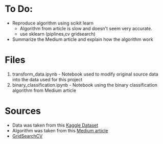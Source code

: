 # To Do:
- Reproduce algorithm using scikit learn
  - Algorithm from article is slow and doesn't seem very accurate.
  - use sklearn (piplines,cv gridsearch)
- Summarize the Medium article and explain how the algorithm work

# Files
1. transform_data.ipynb - Notebook used to modify original source data into the data used for this project
1. binary_classification.ipynb - Notebook using the binary classification algorithm from Medium article

# Sources
- Data was taken from this [Kaggle Dataset](https://www.kaggle.com/datasets/datatattle/covid-19-nlp-text-classification/data?select=Corona_NLP_train.csv)
- Algorithm was taken from this [Medium article](https://bmanikan.medium.com/text-classification-a-parameter-free-method-with-compressors-b96cd151adbb)
- [GridSearchCV](https://towardsdatascience.com/cross-validation-and-grid-search-efa64b127c1b)